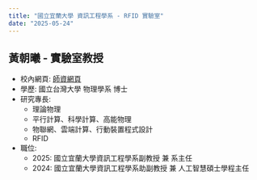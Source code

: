 ```yaml
---
title: "國立宜蘭大學 資訊工程學系 - RFID 實驗室"
date: "2025-05-24"
---
```


## 黃朝曦 - 實驗室教授
- 校內網頁: [師資網頁](https://csie.niu.edu.tw/index.php?Plugin=o_niu&Action=o_niutchdetail&niuid=chhuang)
- 學歷: 國立台灣大學 物理學系 博士
- 研究專長:
    - 理論物理
    - 平行計算、科學計算、高能物理
    - 物聯網、雲端計算、行動裝置程式設計
    - RFID
- 職位:
    - 2025: 國立宜蘭大學資訊工程學系副教授 兼 系主任
    - 2024: 國立宜蘭大學資訊工程學系助副教授 兼 人工智慧碩士學程主任